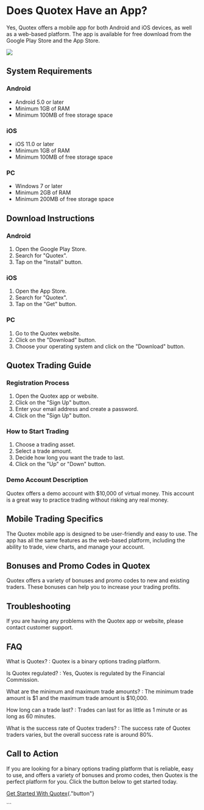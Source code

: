 # Does Quotex Have an App?

Yes, Quotex offers a mobile app for both Android and iOS devices, as
well as a web-based platform. The app is available for free download
from the Google Play Store and the App Store.

[![](https://static.quotex.io/files/10_en/300_250.jpg)](https://traff.sbs/brokerqxlid)

## System Requirements

### Android

-   Android 5.0 or later
-   Minimum 1GB of RAM
-   Minimum 100MB of free storage space

### iOS

-   iOS 11.0 or later
-   Minimum 1GB of RAM
-   Minimum 100MB of free storage space

### PC

-   Windows 7 or later
-   Minimum 2GB of RAM
-   Minimum 200MB of free storage space

## Download Instructions

### Android

1.  Open the Google Play Store.
2.  Search for "Quotex".
3.  Tap on the "Install" button.

### iOS

1.  Open the App Store.
2.  Search for "Quotex".
3.  Tap on the "Get" button.

### PC

1.  Go to the Quotex website.
2.  Click on the "Download" button.
3.  Choose your operating system and click on the "Download"
    button.

## Quotex Trading Guide

### Registration Process

1.  Open the Quotex app or website.
2.  Click on the "Sign Up" button.
3.  Enter your email address and create a password.
4.  Click on the "Sign Up" button.

### How to Start Trading

1.  Choose a trading asset.
2.  Select a trade amount.
3.  Decide how long you want the trade to last.
4.  Click on the "Up" or "Down" button.

### Demo Account Description

Quotex offers a demo account with \$10,000 of virtual money. This
account is a great way to practice trading without risking any real
money.

## Mobile Trading Specifics

The Quotex mobile app is designed to be user-friendly and easy to use.
The app has all the same features as the web-based platform, including
the ability to trade, view charts, and manage your account.

## Bonuses and Promo Codes in Quotex

Quotex offers a variety of bonuses and promo codes to new and existing
traders. These bonuses can help you to increase your trading profits.

## Troubleshooting

If you are having any problems with the Quotex app or website, please
contact customer support.

## FAQ

What is Quotex?
:   Quotex is a binary options trading platform.

Is Quotex regulated?
:   Yes, Quotex is regulated by the Financial Commission.

What are the minimum and maximum trade amounts?
:   The minimum trade amount is \$1 and the maximum trade amount is
    \$10,000.

How long can a trade last?
:   Trades can last for as little as 1 minute or as long as 60 minutes.

What is the success rate of Quotex traders?
:   The success rate of Quotex traders varies, but the overall success
    rate is around 80%.

## Call to Action

If you are looking for a binary options trading platform that is
reliable, easy to use, and offers a variety of bonuses and promo codes,
then Quotex is the perfect platform for you. Click the button below to
get started today.

[Get Started With
Quotex](\%22https://traff.sbs/quotexonelink\%22){."button"}

\`\`\`

